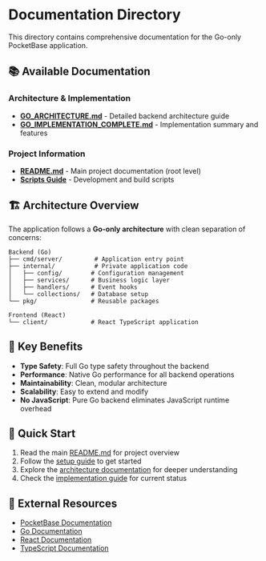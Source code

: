 # Documentation Directory

This directory contains comprehensive documentation for the Go-only PocketBase application.

## 📚 Available Documentation

### Architecture & Implementation
- **[GO_ARCHITECTURE.md](./GO_ARCHITECTURE.md)** - Detailed backend architecture guide
- **[GO_IMPLEMENTATION_COMPLETE.md](./GO_IMPLEMENTATION_COMPLETE.md)** - Implementation summary and features

### Project Information
- **[README.md](../README.md)** - Main project documentation (root level)
- **[Scripts Guide](../scripts/README.md)** - Development and build scripts

## 🏗️ Architecture Overview

The application follows a **Go-only architecture** with clean separation of concerns:

```
Backend (Go)
├── cmd/server/         # Application entry point
├── internal/           # Private application code
│   ├── config/        # Configuration management
│   ├── services/      # Business logic layer
│   ├── handlers/      # Event hooks
│   └── collections/   # Database setup
└── pkg/               # Reusable packages

Frontend (React)
└── client/            # React TypeScript application
```

## 🎯 Key Benefits

- **Type Safety**: Full Go type safety throughout the backend
- **Performance**: Native Go performance for all backend operations
- **Maintainability**: Clean, modular architecture
- **Scalability**: Easy to extend and modify
- **No JavaScript**: Pure Go backend eliminates JavaScript runtime overhead

## 📖 Quick Start

1. Read the main [README.md](../README.md) for project overview
2. Follow the [setup guide](../scripts/README.md) to get started
3. Explore the [architecture documentation](./GO_ARCHITECTURE.md) for deeper understanding
4. Check the [implementation guide](./GO_IMPLEMENTATION_COMPLETE.md) for current status

## 🔗 External Resources

- [PocketBase Documentation](https://pocketbase.io/docs/)
- [Go Documentation](https://golang.org/doc/)
- [React Documentation](https://react.dev/)
- [TypeScript Documentation](https://www.typescriptlang.org/docs/)
